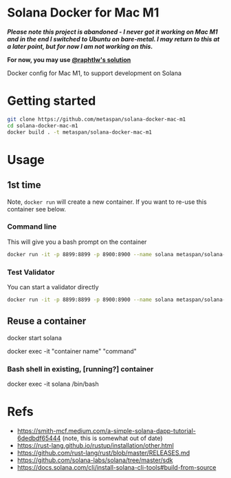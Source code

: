 # Solana Docker for Mac M1

_**Please note this project is abandoned - I never got it working on Mac M1 and in the end I switched to Ubuntu on bare-metal.
I may return to this at a later point, but for now I am not working on this.**_

**For now, you may use [@raphtlw's solution](https://github.com/raphtlw/solana-docker-mac-m1)**

Docker config for Mac M1, to support development on Solana

# Getting started

``` bash
git clone https://github.com/metaspan/solana-docker-mac-m1
cd solana-docker-mac-m1
docker build . -t metaspan/solana-docker-mac-m1
```

# Usage

## 1st time

Note, `docker run` will create a new container. If you want to re-use this container see below.

### Command line
This will give you a bash prompt on the container
```bash
docker run -it -p 8899:8899 -p 8900:8900 --name solana metaspan/solana-docker-mac-m1
```

### Test Validator
You can start a validator directly
```bash
docker run -it -p 8899:8899 -p 8900:8900 --name solana metaspan/solana-docker-mac-m1 solana-test-validator
```

## Reuse a container

docker start solana

docker exec -it "container name" "command"
  
### Bash shell in existing, [running?] container

docker exec -it solana /bin/bash

# Refs
- https://smith-mcf.medium.com/a-simple-solana-dapp-tutorial-6dedbdf65444 (note, this is somewhat out of date)
- https://rust-lang.github.io/rustup/installation/other.html
- https://github.com/rust-lang/rust/blob/master/RELEASES.md
- https://github.com/solana-labs/solana/tree/master/sdk
- https://docs.solana.com/cli/install-solana-cli-tools#build-from-source
